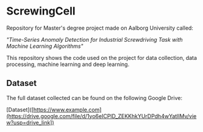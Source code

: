 # ScrewingCell
Repository for Master's degree project made on Aalborg University called:

*"Time-Series Anomaly Detection for
Industrial Screwdriving Task with Machine
Learning Algorithms"*

This repository shows the code used on the project for data collection, data processing, machine learning and deep learning.

## Dataset
The full dataset collected can be found on the following Google Drive:

[Dataset]([https://www.example.com](https://drive.google.com/file/d/1yo6eICPlD_ZEKKhkYUrDPdh4wYatlIMv/view?usp=drive_link])

